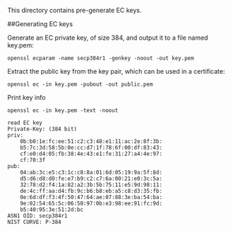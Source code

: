 This directory contains pre-generate EC keys.

##Generating EC keys

Generate an EC private key, of size 384, and output it to a file named key.pem:
```
openssl ecparam -name secp384r1 -genkey -noout -out key.pem
```

Extract the public key from the key pair, which can be used in a certificate:
```
openssl ec -in key.pem -pubout -out public.pem
```

Print key info
```
openssl ec -in key.pem -text -noout
```
```
read EC key
Private-Key: (384 bit)
priv:
    0b:b0:1e:fc:ee:51:c2:c3:48:e1:11:ac:2e:8f:3b:
    b5:7c:3d:58:5b:0e:cc:d7:1f:78:6f:00:df:83:43:
    cf:e0:d4:05:fb:38:4e:43:e1:fe:31:27:a4:4e:97:
    cf:70:3f
pub:
    04:ab:3c:e5:c3:1c:c8:8a:01:6d:05:19:9a:5f:8d:
    d5:d6:d8:d0:fe:e7:b9:c2:c7:6a:00:21:e0:3c:5a:
    32:78:d2:f4:1a:82:a2:3b:5b:75:11:e5:9d:98:11:
    de:4c:ff:aa:d4:fb:9c:b6:b8:eb:a5:c8:d3:35:fb:
    0e:6d:df:f3:4f:50:47:64:ae:07:88:3e:ba:54:ba:
    9e:02:54:65:5c:06:50:97:0b:e3:98:ee:91:fc:9d:
    b5:40:95:3e:51:2d:bc
ASN1 OID: secp384r1
NIST CURVE: P-384
```

